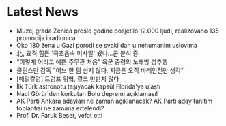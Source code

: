 # Latest News
-  Muzej grada Zenica prošle godine posjetilo 12.000 ljudi, realizovano 135 promocija i radionica
-  Oko 180 žena u Gazi porodi se svaki dan u nehumanim uslovima
-  北, 요격 힘든 '극초음속 미사일' 쐈나…군 분석 중
-  "이렇게 어리고 예쁜 주무관 처음" 육군 중령의 노래방 성추행
-  클린스만 감독 "어느 한 팀 쉽지 않다. 지금은 오직 바레인전만 생각"
-  [매일칼럼] 트럼프 위협, 결코 만만치 않다
-  İlk Türk astronotu taşıyacak kapsül Florida'ya ulaştı
-  Naci Görür'den korkutan Bolu depremi açıklaması!
-  AK Parti Ankara adayları ne zaman açıklanacak? AK Parti aday tanıtım toplantısı ne zamana ertelendi?
-  Prof. Dr. Faruk Beşer, vefat etti
